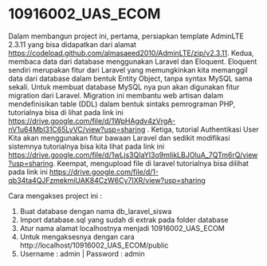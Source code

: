 # 10916002_UAS_ECOM
Dalam membangun project ini, 
pertama, persiapkan template AdminLTE 2.3.11 yang bisa didapatkan dari alamat https://codeload.github.com/almasaeed2010/AdminLTE/zip/v2.3.11. 
Kedua, membaca data dari database menggunakan Laravel dan Eloquent. Eloquent sendiri merupakan fitur dari Laravel yang memungkinkan kita memanggil data dari database dalam bentuk Entity Object, tanpa syntax MySQL sama sekali. Untuk membuat database MySQL nya pun akan digunakan fitur migration dari Laravel. Migration ini membantu web artisan dalam mendefinisikan table (DDL) dalam bentuk sintaks pemrograman PHP, tutorialnya bisa di lihat pada link ini https://drive.google.com/file/d/1WpHAgdv4zVrgA-nV1u64Mbl31C65LyVC/view?usp=sharing .
Ketiga, tutorial Authentikasi User Kita akan menggunakan fitur bawaan Laravel dan sedikit modifikasi sistemnya tutorialnya bisa kita lihat pada link ini https://drive.google.com/file/d/1wLjs3QIaYI3o9mIikLBJOluA_7QTm6rQ/view?usp=sharing. 
Keempat, mengupload file di laravel tutorialnya bisa dilihat pada link ini https://drive.google.com/file/d/1-qb34ta4QJFzmekmiUAK84CzW6Cy7IXR/view?usp=sharing


Cara mengakses project ini : 
1. Buat database dengan nama db_laravel_siswa
2. Import database.sql yang sudah di extrak pada folder database
3. Atur nama alamat localhostnya menjadi 10916002_UAS_ECOM
4. Untuk mengaksesnya dengan cara http://localhost/10916002_UAS_ECOM/public
5. Username : admin | Password : admin
